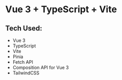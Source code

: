 # Vue 3 + TypeScript + Vite

## Tech Used:

- Vue 3
- TypeScript
- Vite
- Pinia
- Fetch API
- Composition API for Vue 3
- TailwindCSS
